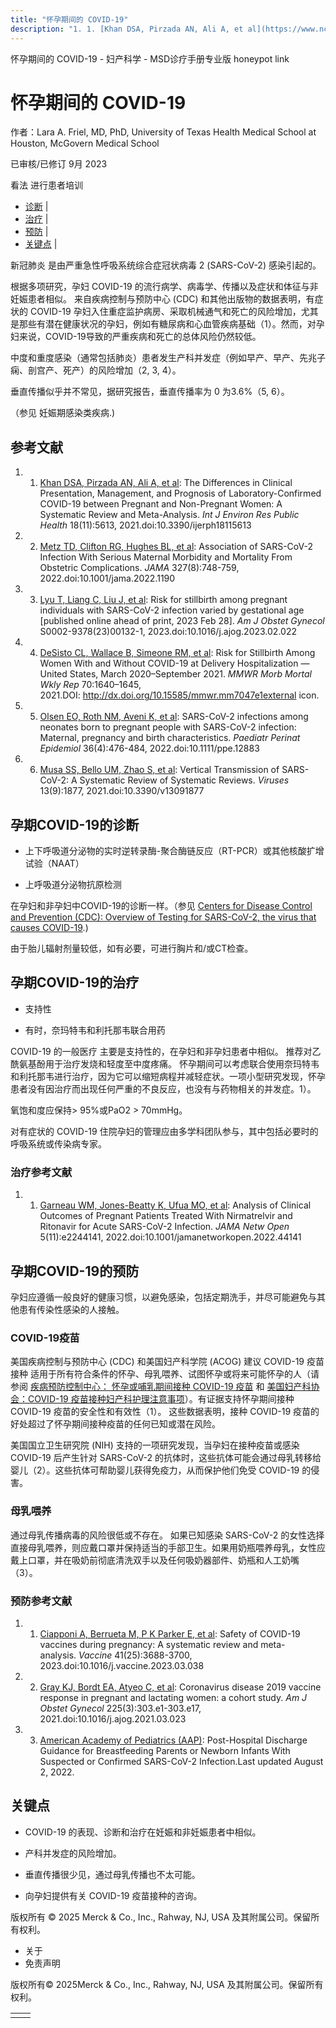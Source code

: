 ```yaml
---
title: "怀孕期间的 COVID-19"
description: "1. 1. [Khan DSA, Pirzada AN, Ali A, et al](https://www.ncbi.nlm.nih.gov/pmc/articles/PMC8197383/): The Differences in Clinical Presentation, Management, and Prognosis of Laboratory-Confirmed COVID-19 between Pregnant and Non-Pregnant Women: A Systematic Review and Meta-Analysis. _Int J Environ Res Public Health_ 18(11):5613, 2021.doi:10.3390/ijerph18115613"
---
```


﻿怀孕期间的 COVID-19 - 妇产科学 - MSD诊疗手册专业版 honeypot link

# 怀孕期间的 COVID-19

作者：Lara A. Friel, MD, PhD, University of Texas Health Medical School at Houston, McGovern Medical School

已审核/已修订 9月 2023

看法 进行患者培训

- [诊断](#诊断_v47908416_zh) \|
- [治疗](#治疗_v47908418_zh) \|
- [预防](#预防_v48082162_zh) \|
- [关键点](#关键点_v47908420_zh) \|

新冠肺炎 是由严重急性呼吸系统综合症冠状病毒 2 (SARS-CoV-2) 感染引起的。

根据多项研究，孕妇 COVID-19 的流行病学、病毒学、传播以及症状和体征与非妊娠患者相似。 来自疾病控制与预防中心 (CDC) 和其他出版物的数据表明，有症状的 COVID-19 孕妇入住重症监护病房、采取机械通气和死亡的风险增加，尤其是那些有潜在健康状况的孕妇，例如有糖尿病和心血管疾病基础（1）。然而，对孕妇来说，COVID-19导致的严重疾病和死亡的总体风险仍然较低。

中度和重度感染（通常包括肺炎）患者发生产科并发症（例如早产、早产、先兆子痫、剖宫产、死产）的风险增加（2, 3, 4）。

垂直传播似乎并不常见，据研究报告，垂直传播率为 0 为3.6%（5, 6）。

（参见 妊娠期感染类疾病.)

## 参考文献

1. 1. [Khan DSA, Pirzada AN, Ali A, et al](https://www.ncbi.nlm.nih.gov/pmc/articles/PMC8197383/): The Differences in Clinical Presentation, Management, and Prognosis of Laboratory-Confirmed COVID-19 between Pregnant and Non-Pregnant Women: A Systematic Review and Meta-Analysis. _Int J Environ Res Public Health_ 18(11):5613, 2021.doi:10.3390/ijerph18115613

2. 2. [Metz TD, Clifton RG, Hughes BL, et al](https://www.ncbi.nlm.nih.gov/pmc/articles/PMC8822445/): Association of SARS-CoV-2 Infection With Serious Maternal Morbidity and Mortality From Obstetric Complications. _JAMA_ 327(8):748-759, 2022.doi:10.1001/jama.2022.1190

3. 3. [Lyu T, Liang C, Liu J, et al](https://www.ncbi.nlm.nih.gov/pmc/articles/PMC9970919/): Risk for stillbirth among pregnant individuals with SARS-CoV-2 infection varied by gestational age \[published online ahead of print, 2023 Feb 28\]. _Am J Obstet Gynecol_ S0002-9378(23)00132-1, 2023.doi:10.1016/j.ajog.2023.02.022

4. 4. [DeSisto CL, Wallace B, Simeone RM, et al](https://www.cdc.gov/mmwr/volumes/70/wr/mm7047e1.htm#suggestedcitation): Risk for Stillbirth Among Women With and Without COVID-19 at Delivery Hospitalization — United States, March 2020–September 2021. _MMWR Morb Mortal Wkly Rep_ 70:1640–1645, 2021.DOI: http://dx.doi.org/10.15585/mmwr.mm7047e1external icon.

5. 5. [Olsen EO, Roth NM, Aveni K, et al](https://www.ncbi.nlm.nih.gov/pmc/articles/PMC9115399/): SARS-CoV-2 infections among neonates born to pregnant people with SARS-CoV-2 infection: Maternal, pregnancy and birth characteristics. _Paediatr Perinat Epidemiol_ 36(4):476-484, 2022.doi:10.1111/ppe.12883

6. 6. [Musa SS, Bello UM, Zhao S, et al](https://www.ncbi.nlm.nih.gov/pmc/articles/PMC8471858/): Vertical Transmission of SARS-CoV-2: A Systematic Review of Systematic Reviews. _Viruses_ 13(9):1877, 2021.doi:10.3390/v13091877


## 孕期COVID-19的诊断

- 上下呼吸道分泌物的实时逆转录酶-聚合酶链反应（RT-PCR）或其他核酸扩增试验（NAAT）

- 上呼吸道分泌物抗原检测


在孕妇和非孕妇中COVID-19的诊断一样。（参见 [Centers for Disease Control and Prevention (CDC): Overview of Testing for SARS-CoV-2, the virus that causes COVID-19](https://www.cdc.gov/coronavirus/2019-ncov/hcp/testing-overview.html).)

由于胎儿辐射剂量较低，如有必要，可进行胸片和/或CT检查。

## 孕期COVID-19的治疗

- 支持性

- 有时，奈玛特韦和利托那韦联合用药


COVID-19 的一般医疗 主要是支持性的，在孕妇和非孕妇患者中相似。 推荐对乙酰氨基酚用于治疗发烧和轻度至中度疼痛。 怀孕期间可以考虑联合使用奈玛特韦和利托那韦进行治疗，因为它可以缩短病程并减轻症状。一项小型研究发现，怀孕患者没有因治疗而出现任何严重的不良反应，也没有与药物相关的并发症。1）。

氧饱和度应保持\> 95%或PaO2 > 70mmHg。

对有症状的 COVID-19 住院孕妇的管理应由多学科团队参与，其中包括必要时的呼吸系统或传染病专家。

### 治疗参考文献

1. 1. [Garneau WM, Jones-Beatty K, Ufua MO, et al](https://www.ncbi.nlm.nih.gov/pmc/articles/PMC9709643/): Analysis of Clinical Outcomes of Pregnant Patients Treated With Nirmatrelvir and Ritonavir for Acute SARS-CoV-2 Infection. _JAMA Netw Open_ 5(11):e2244141, 2022.doi:10.1001/jamanetworkopen.2022.44141


## 孕期COVID-19的预防

孕妇应遵循一般良好的健康习惯，以避免感染，包括定期洗手，并尽可能避免与其他患有传染性感染的人接触。

### COVID-19疫苗

美国疾病控制与预防中心 (CDC) 和美国妇产科学院 (ACOG) 建议 COVID-19 疫苗接种 适用于所有符合条件的怀孕、母乳喂养、试图怀孕或将来可能怀孕的人（请参阅 [疾病预防控制中心： 怀孕或哺乳期间接种 COVID-19 疫苗](https://www.cdc.gov/coronavirus/2019-ncov/vaccines/recommendations/pregnancy.html) 和 [美国妇产科协会：COVID-19 疫苗接种妇产科护理注意事项](https://www.acog.org/clinical/clinical-guidance/practice-advisory/articles/2020/12/covid-19-vaccination-considerations-for-obstetric-gynecologic-care)）。有证据支持怀孕期间接种 COVID-19 疫苗的安全性和有效性（1）。 这些数据表明，接种 COVID-19 疫苗的好处超过了怀孕期间接种疫苗的任何已知或潜在风险。

美国国立卫生研究院 (NIH) 支持的一项研究发现，当孕妇在接种疫苗或感染 COVID-19 后产生针对 SARS-CoV-2 的抗体时，这些抗体可能会通过母乳转移给婴儿（2）。这些抗体可帮助婴儿获得免疫力，从而保护他们免受 COVID-19 的侵害。

### 母乳喂养

通过母乳传播病毒的风险很低或不存在。 如果已知感染 SARS-CoV-2 的女性选择直接母乳喂养，则应戴口罩并保持适当的手部卫生。如果用奶瓶喂养母乳，女性应戴上口罩，并在吸奶前彻底清洗双手以及任何吸奶器部件、奶瓶和人工奶嘴（3）。

### 预防参考文献

1. 1. [Ciapponi A, Berrueta M, P K Parker E, et al](https://www.ncbi.nlm.nih.gov/pmc/articles/PMC10040368/): Safety of COVID-19 vaccines during pregnancy: A systematic review and meta-analysis. _Vaccine_ 41(25):3688-3700, 2023.doi:10.1016/j.vaccine.2023.03.038

2. 2. [Gray KJ, Bordt EA, Atyeo C, et al](https://www.ncbi.nlm.nih.gov/pmc/articles/PMC7997025/): Coronavirus disease 2019 vaccine response in pregnant and lactating women: a cohort study. _Am J Obstet Gynecol_ 225(3):303.e1-303.e17, 2021.doi:10.1016/j.ajog.2021.03.023

3. 3. [American Academy of Pediatrics (AAP)](https://www.aap.org/en/pages/2019-novel-coronavirus-covid-19-infections/clinical-guidance/breastfeeding-guidance-post-hospital-discharge/): Post-Hospital Discharge Guidance for Breastfeeding Parents or Newborn Infants With Suspected or Confirmed SARS-CoV-2 Infection.Last updated August 2, 2022.


## 关键点

- COVID-19 的表现、诊断和治疗在妊娠和非妊娠患者中相似。

- 产科并发症的风险增加。

- 垂直传播很少见，通过母乳传播也不太可能。

- 向孕妇提供有关 COVID-19 疫苗接种的咨询。




版权所有 © 2025
Merck & Co., Inc., Rahway, NJ, USA 及其附属公司。保留所有权利。

- 关于
- 免责声明

版权所有© 2025Merck & Co., Inc., Rahway, NJ, USA 及其附属公司。保留所有权利。

|     |     |
| --- | --- |
|  |  |